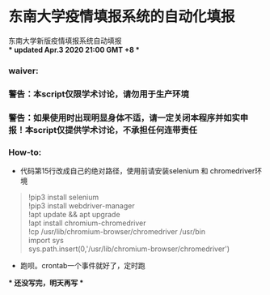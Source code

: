 # 东南大学疫情填报系统的自动化填报

东南大学新版疫情填报系统自动填报 </br>
__* updated Apr.3 2020 21:00 GMT +8 *__

### waiver:
### 警告：本script仅限学术讨论，请勿用于生产环境
### 警告：如果使用时出现明显身体不适，请一定关闭本程序并如实申报！本script仅提供学术讨论，不承担任何连带责任

### How-to:
 - 代码第15行改成自己的绝对路径，使用前请安装selenium 和 chromedriver环境
 > !pip3 install selenium <br>
 > !pip3 install webdriver-manager <br>
 > !apt update && apt upgrade <br>
 > !apt install chromium-chromedriver <br>
 > !cp /usr/lib/chromium-browser/chromedriver /usr/bin <br>
 > import sys <br>
 > sys.path.insert(0,'/usr/lib/chromium-browser/chromedriver') <br>
 - 跑呗。crontab一个事件就好了，定时跑
 
__* 还没写完，明天再写 *__
